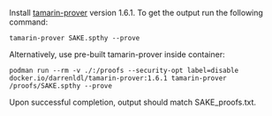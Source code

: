 Install [tamarin-prover](https://tamarin-prover.github.io/) version 1.6.1.
To get the output run the following command:
```
tamarin-prover SAKE.spthy --prove
```

Alternatively, use pre-built tamarin-prover inside container:

```
podman run --rm -v ./:/proofs --security-opt label=disable docker.io/darrenldl/tamarin-prover:1.6.1 tamarin-prover /proofs/SAKE.spthy --prove
```

Upon successful completion, output should match SAKE_proofs.txt.
